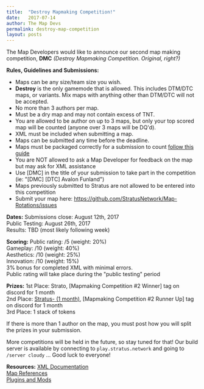 ```yaml
---
title:  "Destroy Mapmaking Competition!"
date:   2017-07-14
author: The Map Devs
permalink: destroy-map-competition
layout: posts
---
```

The Map Developers would like to announce our second map making competition, **DMC**
*(Destroy Mapmaking Competition. Original, right?)*

**Rules, Guidelines and Submissions:**
- Maps can be any size/team size you wish.
- **Destroy** is the only gamemode that is allowed. This includes DTM/DTC maps, or variants. Mix maps  with anything other than DTM/DTC will not be accepted.
- No more than 3 authors per map.
- Must be a dry map and may not contain excess of TNT.
- You are allowed to be author on up to 3 maps, but only your top scored map will be counted (anyone over 3 maps will be DQ'd).
- XML must be included when submitting a map.
- Maps can be submitted any time before the deadline.
- Maps must be packaged correctly for a submission to count [follow this guide](http://docs.stratus.network/guides/packaging/cleaning_files)
- You are NOT allowed to ask a Map Developer for feedback on the map but may ask for XML assistance
- Use [DMC] in the title of your submission to take part in the competition (ie: "[DMC] [DTC] Avalon Funland")
- Maps previously submitted to Stratus are not allowed to be entered into this competition
- Submit your map here: https://github.com/StratusNetwork/Map-Rotations/issues

**Dates:**
Submissions close: August 12th, 2017  
Public Testing: August 26th, 2017  
Results: TBD (most likely following week)

**Scoring:**
Public rating: /5 (weight: 20%)  
Gameplay: /10 (weight: 40%)  
Aesthetics: /10 (weight: 25%)  
Innovation: /10 (weight: 15%)  
3% bonus for completed XML with minimal errors.  
Public rating will take place during the "public testing" period

**Prizes:**
1st Place: Strato, [Mapmaking Competition #2 Winner] tag on discord for 1 month  
2nd Place: [Stratus- (1 month)](http://stratusnetwork.buycraft.net/category/883326), [Mapmaking Competition #2 Runner Up] tag on discord for 1 month  
3rd Place: 1 stack of tokens

If there is more than 1 author on the map, you must post how you will split the prizes in your submission.

More competitions will be held in the future, so stay tuned for that! Our build server is available by connecting to `play.stratus.network` and going to `/server cloudy` ... Good luck to everyone!

**Resources:**
[XML Documentation](http://docs.stratus.network)  
[Map References](http://docs.stratus.network/examples/)  
[Plugins and Mods](http://docs.stratus.network/guides/plugins)
